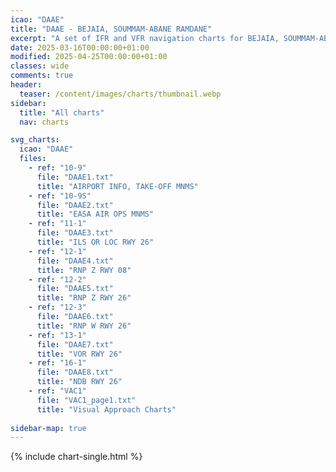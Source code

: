 ```yaml
---
icao: "DAAE" 
title: "DAAE - BEJAIA, SOUMMAM-ABANE RAMDANE"
excerpt: "A set of IFR and VFR navigation charts for BEJAIA, SOUMMAM-ABANE RAMDANE Airport"
date: 2025-03-16T00:00:00+01:00
modified: 2025-04-25T00:00:00+01:00
classes: wide
comments: true
header:
  teaser: /content/images/charts/thumbnail.webp
sidebar:
  title: "All charts"
  nav: charts

svg_charts:
  icao: "DAAE"
  files:
    - ref: "10-9"
      file: "DAAE1.txt"
      title: "AIRPORT INFO, TAKE-OFF MNMS"
    - ref: "10-9S"
      file: "DAAE2.txt"
      title: "EASA AIR OPS MNMS"
    - ref: "11-1"
      file: "DAAE3.txt"
      title: "ILS OR LOC RWY 26"
    - ref: "12-1"
      file: "DAAE4.txt"
      title: "RNP Z RWY 08"
    - ref: "12-2"
      file: "DAAE5.txt"
      title: "RNP Z RWY 26"
    - ref: "12-3"
      file: "DAAE6.txt"
      title: "RNP W RWY 26"
    - ref: "13-1"
      file: "DAAE7.txt"
      title: "VOR RWY 26"
    - ref: "16-1"
      file: "DAAE8.txt"
      title: "NDB RWY 26"
    - ref: "VAC1"
      file: "VAC1_page1.txt"
      title: "Visual Approach Charts"
      
sidebar-map: true
---
```


{% include chart-single.html %}
